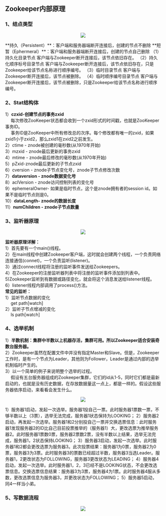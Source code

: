 Zookeeper内部原理
---   
### 1、结点类型  
<p align="center">
<img src="https://github.com/Dr11ft/BigDataGuide/blob/master/Pics/ZK%E6%96%87%E6%A1%A3Pics/ZK%E7%BB%93%E7%82%B9%E7%B1%BB%E5%9E%8B.png"/>  
<p align="center">
</p>
</p>  
**持久（Persistent）**：客户端和服务器端断开连接后，创建的节点不删除  
**短暂（Ephermeral）**：客户端和服务器端断开连接后，创建的节点自己删除  
（1）持久化目录节点  
客户端与Zookeeper断开连接后，该节点依旧存在。  
（2）持久化顺序标号目录节点  
客户端与Zookeeper断开连接后，该节点依旧存在，只是Zookeeper给该节点名称进行顺序编号。  
（3）临时目录节点  
客户端与Zookeeper断开连接后，该节点被删除。  
（4）临时顺序编号目录节点  
客户端与Zookeeper断开连接后，该节点被删除，只是Zookeeper给该节点名称进行顺序编号。  

### 2、Stat结构体  
1）**czxid-创建节点的事务zxid**  
&emsp; 每次修改ZooKeeper状态都会收到一个zxid形式的时间戳，也就是ZooKeeper事务ID。  
&emsp; 事务ID是ZooKeeper中所有修改总的次序。每个修改都有唯一的zxid，如果zxid1小于zxid2，那么zxid1在zxid2之前发生。  
2）ctime - znode被创建的毫秒数(从1970年开始)  
3）mzxid - znode最后更新的事务zxid  
4）mtime - znode最后修改的毫秒数(从1970年开始)  
5）pZxid-znode最后更新的子节点zxid  
6）cversion - znode子节点变化号，znode子节点修改次数  
7）**dataversion - znode数据变化号**  
8）aclVersion - znode访问控制列表的变化号  
9）ephemeralOwner- 如果是临时节点，这个是znode拥有者的session id。如果不是临时节点则是0。  
10）**dataLength- znode的数据长度**  
11）**numChildren - znode子节点数量**  

### 3、监听器原理  
<p align="center">
<img src="https://github.com/Dr11ft/BigDataGuide/blob/master/Pics/ZK%E6%96%87%E6%A1%A3Pics/ZK%E7%9B%91%E5%90%AC%E5%99%A8%E5%8E%9F%E7%90%86.png"/>  
<p align="center">
</p>
</p>  

**监听器原理详解：**    
1）首先要有一个main()线程。  
2）在main线程中创建Zookeeper客户端，这时就会创建两个线程，一个负责网络连接通信(connet)，一个负责监听(listener)。  
3）通过connect线程将注册的监听事件发送给Zookeepers。  
4）在Zookeeper的注册监听器列表中将注册的监听事件添加到列表中。5)Zookeeper监听到有数据或路径变化，就会将这个消息发送给listener线程。  
6）listener线程内部调用了process()方法。  
**常见的监听：**  
1）监听节点数据的变化  
&emsp; get path[watch]  
2）监听子节点增减的变化  
&emsp; ls path[watch]  

### 4、选举机制   
1）**半数机制：集群中半数以上机器存活，集群可用。所以Zookeeper适合安装奇数台服务器。**  
2）Zookeeper虽然在配置文件中并没有指定Master和Slave。但是，Zookeeper工作时，是有一个节点为Leader，其他则为Follower，Leader是通过内部的选举机制临时产生的。  
3）以一个简单的例子来说明整个选举的过程。  
&emsp; 假设有五台服务器组成的Zookeeper集群，它们的id从1-5，同时它们都是最新启动的，也就是没有历史数据，在存放数据量这一点上，都是一样的。假设这些服务器依序启动，来看看会发生什么。  
<p align="center">
<img src="https://github.com/Dr11ft/BigDataGuide/blob/master/Pics/ZK%E6%96%87%E6%A1%A3Pics/ZK%E9%80%89%E4%B8%BE%E6%9C%BA%E5%88%B6.png"/>  
<p align="center">
</p>
</p>  
1）服务器1启动，发起一次选举。服务器1投自己一票。此时服务器1票数一票，不够半数以上（3票），选举无法完成，服务器1状态保持为LOOKING；  
2）服务器2启动，再发起一次选举。服务器1和2分别投自己一票并交换选票信息：此时服务器1发现服务器2的ID比自己目前投票推举的（服务器1）大，更改选票为推举服务器2。此时服务器1票数0票，服务器2票数2票，没有半数以上结果，选举无法完成，服务器1，2状态保持LOOKING；  
3）服务器3启动，发起一次选举。此时服务器1和2都会更改选票为服务器3。此次投票结果：服务器1为0票，服务器2为0票，服务器3为3票。此时服务器3的票数已经超过半数，服务器3当选Leader。服务器1，2更改状态为FOLLOWING，服务器3更改状态为LEADING；  
4）服务器4启动，发起一次选举。此时服务器1，2，3已经不是LOOKING状态，不会更改选票信息。交换选票信息结果：服务器3为3票，服务器4为1票。此时服务器4服从多数，更改选票信息为服务器3，并更改状态为FOLLOWING；  
5）服务器5启动，同4一样当小弟。  

### 5、写数据流程  
<p align="center">
<img src="https://github.com/Dr11ft/BigDataGuide/blob/master/Pics/ZK%E6%96%87%E6%A1%A3Pics/ZK%E5%86%99%E6%95%B0%E6%8D%AE%E6%B5%81%E7%A8%8B.png"/>  
<p align="center">
</p>
</p>  
